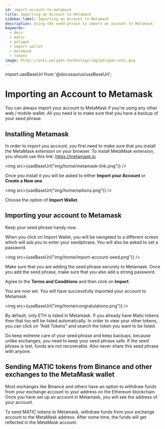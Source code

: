 ```yaml
---
id: import-account-to-metamask
title: Importing an Account to Metamask
sidebar_label: Importing an Account to Metamask
description: Using the seed phrase to import an account to Metamask
keywords:
  - docs
  - matic
  - polygon
  - import wallet
  - metamask
  - tokens
image: https://wiki.polygon.technology/img/polygon-wiki.png
---
```

import useBaseUrl from '@docusaurus/useBaseUrl';

# Importing an Account to Metamask

You can always import your account to MetaMask if you're using any other web / mobile wallet. All you need is to make sure that you have a backup of your seed phrase.

## Installing Metamask

In order to import you account, you first need to make sure that you install the MetaMask extension on your browser. To install MetaMask extension, you should use this link: https://metamask.io

<img src={useBaseUrl("img/home/metamask-link.png")} />

Once you install it you will be asked to either **Import your Account** or **Create a New one**.

<img src={useBaseUrl("img/home/options.png")} />

Choose the option of **Import Wallet**.

## Importing your account to Metamask

Keep your seed phrase handy now.

When you click on Import Wallet, you will be navigated to a different screen which will ask you to enter your seedphrase. You will also be asked to set a password. 

<img src={useBaseUrl("img/home/import-account-seed.png")} />

Make sure that you are adding the seed phrase securely to Metamask. Once you add the seed phrase, make sure that you also add a strong password.

Agree to the **Terms and Conditions** and then click on **Import**. 

You are now set. You will have successfully imported your account to Metamask.

<img src={useBaseUrl("img/home/congratulations.png")} />

By default, only ETH is listed in Metamask. If you already have Matic tokens then that too will be listed automatically. In order to view your other tokens, you can click on "Add Tokens" and search the token you want to be listed.

Do keep extreme care of your seed phrase and keep backups, because unlike exchanges, you need to keep your seed phrase safe. If the seed phrase is lost, funds are not recoverable. Also never share this seed phrase with anyone.

## Sending MATIC tokens from Binance and other exchanges to the MetaMask wallet

Most exchanges like Binance and others have an option to withdraw funds from your exchange account to your address on the Ethereum blockchain. Once you have set up an account in Metamask, you will see the address of your account.

To send MATIC tokens to Metamask, withdraw funds from your exchange account to the MetaMask address. After some time, the funds will get reflected in the MetaMask account.